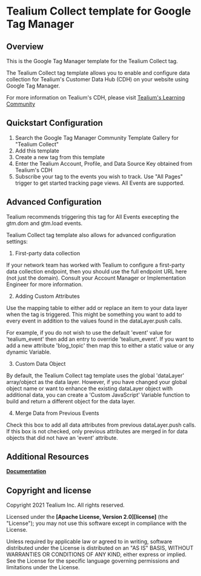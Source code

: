 # Tealium Collect template for Google Tag Manager

## Overview

This is the Google Tag Manager template for the Tealium Collect tag.

The Tealium Collect tag template allows you to enable and configure data collection for Tealium's Customer Data Hub (CDH) on your website using Google Tag Manager.

For more information on Tealium's CDH, please visit [Tealium's Learning Community](https://community.tealiumiq.com/t5/Customer-Data-Hub/Introduction-to-Customer-Data-Hub/ta-p/17571)

## Quickstart Configuration

1. Search the Google Tag Manager Community Template Gallery for "Tealium Collect"
2. Add this template
3. Create a new tag from this template
4. Enter the Tealium Account, Profile, and Data Source Key obtained from Tealium's CDH
5. Subscribe your tag to the events you wish to track.  Use "All Pages" trigger to get started tracking page views.  All Events are supported.


## Advanced Configuration

Tealium recommends triggering this tag for All Events execepting the gtm.dom and gtm.load events.

Tealium Collect tag template also allows for advanced configuration settings:

1. First-party data collection

If your network team has worked with Tealium to configure a first-party data collection endpoint, then you should use the full endpoint URL here (not just the domain).  Consult your Account Manager or Implementation Engineer for more information.

2. Adding Custom Attributes

Use the mapping table to either add or replace an item to your data layer when the tag is triggered.  This might be something you want to add to every event in addition to the values found in the dataLayer.push calls.

For example, if you do not wish to use the default 'event' value for 'tealium\_event' then add an entry to override 'tealium\_event'.  If you want to add a new attribute 'blog\_topic' then map this to either a static value or any dynamic Variable.

3. Custom Data Object

By default, the Tealium Collect tag template uses the global 'dataLayer' array/object as the data layer.  However, if you have changed your global object name or want to enhance the existing dataLayer object with additional data, you can create a 'Custom JavaScript' Variable function to build and return a different object for the data layer.

4. Merge Data from Previous Events

Check this box to add all data attributes from previous dataLayer.push calls.  If this box is not checked, only previous attributes are merged in for data objects that did not have an 'event' attribute.

## Additional Resources

**[Documentation](https://docs.tealium.com/platforms/google-tag-manager/install/)**

## Copyright and license

Copyright 2021 Tealium Inc. All rights reserved.

Licensed under the **[Apache License, Version 2.0][license]** (the "License");
you may not use this software except in compliance with the License.

Unless required by applicable law or agreed to in writing, software
distributed under the License is distributed on an "AS IS" BASIS,
WITHOUT WARRANTIES OR CONDITIONS OF ANY KIND, either express or implied.
See the License for the specific language governing permissions and
limitations under the License.

